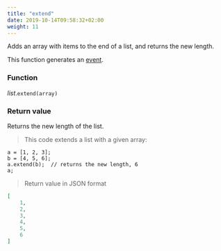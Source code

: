 ```yaml
---
title: "extend"
date: 2019-10-14T09:58:32+02:00
weight: 11
---
```


Adds an array with items to the end of a list, and returns the new length.

This function generates an [event](../../events).

### Function
*list*.`extend(array)`

### Return value
Returns the new length of the list.

> This code extends a list with a given array:

```thingsdb,json_response
a = [1, 2, 3];
b = [4, 5, 6];
a.extend(b);  // returns the new length, 6
a;
```

> Return value in JSON format

```json
[
    1,
    2,
    3,
    4,
    5,
    6
]
```
